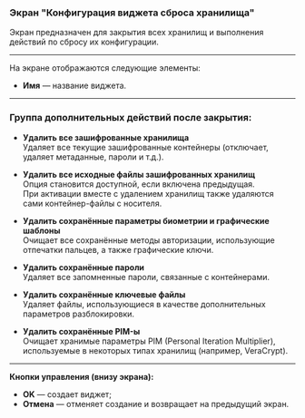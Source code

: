 ### Экран "Конфигурация виджета сброса хранилища"

Экран предназначен для закрытия всех хранилищ и выполнения действий по сбросу их конфигурации.

---

На экране отображаются следующие элементы:

- **Имя** — название виджета.

---

### Группа дополнительных действий после закрытия:

- **Удалить все зашифрованные хранилища**  
  Удаляет все текущие зашифрованные контейнеры (отключает, удаляет метаданные, пароли и т.д.).

- **Удалить все исходные файлы зашифрованных хранилищ**  
  Опция становится доступной, если включена предыдущая.  
  При активации вместе с удалением хранилищ также удаляются сами контейнер-файлы с носителя.

- **Удалить сохранённые параметры биометрии и графические шаблоны**  
  Очищает все сохранённые методы авторизации, использующие отпечатки пальцев, а также графические ключи.

- **Удалить сохранённые пароли**  
  Удаляет все запомненные пароли, связанные с контейнерами.

- **Удалить сохранённые ключевые файлы**  
  Удаляет файлы, использующиеся в качестве дополнительных параметров разблокировки.

- **Удалить сохранённые PIM-ы**  
  Очищает хранимые параметры PIM (Personal Iteration Multiplier), используемые в некоторых типах хранилищ (например, VeraCrypt).

---

**Кнопки управления (внизу экрана):**

- **OK** — создает виджет;
- **Отмена** — отменяет создание и возвращает на предыдущий экран.
